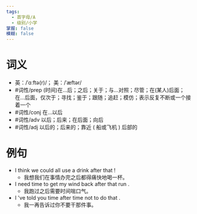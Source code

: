 ```yaml
---
tags:
  - 首字母/A
  - 级别/小学
掌握: false
模糊: false
---
```

# 词义
- 英：/ˈɑːftə(r)/； 美：/ˈæftər/
- #词性/prep  (时间)在…后；之后；关于；与…对照；尽管；在(某人)后面；在…后面，仅次于；寻找；鉴于；跟随；追赶；模仿；表示反复不断或一个接着一个
- #词性/conj  在…以后
- #词性/adv  以后；后来；在后面；向后
- #词性/adj  以后的；后来的；靠近 ( 船或飞机 ) 后部的
# 例句
- I think we could all use a drink after that !
	- 我想我们在事情办完之后都得痛快地喝一杯。
- I need time to get my wind back after that run .
	- 我跑过之后需要时间喘口气。
- I 've told you time after time not to do that .
	- 我一再告诉过你不要干那件事。
